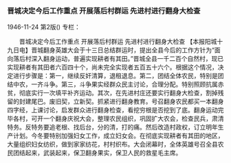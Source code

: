 ### 晋城决定今后工作重点  开展落后村群运  先进村进行翻身大检查

1946-11-24
第2版()
专栏：

　　晋城决定今后工作重点
    开展落后村群运
    先进村进行翻身大检查
    【本报阳城十九日电】晋城翻身英雄大会于十三日总结群运时，提出全县今后的工作方针为“面向落后村深入翻身运动，普遍实现耕者有其田。”晋城全县一千二百个自然村，现已实现耕者有其田者六百四十个，尚未完全实现者五百五十六个。根据这个情况，决定进行步骤是：第一，继续反奸清算，退租退息。第二，团结全体农民，特别是团结中农，一齐斗争。第三，斗争果实经群众民主讨论，合理分配。特别照顾抗属赤贫，彻底实行一次填平补齐运动。其次，在先进村庄还要实行翻身大检查，割掉残留的封建尾巴。废旧契，立新契。抓紧进行翻身教育。号召翻身农民都买一本翻身四字经，上课讨论，启发群众进行翻身检查，看挖穷根是否挖到了底。翻身运动完毕各村，可开一个翻身庆祝大会，整理农民组织，巩固扩大农会，检查民兵，肃清特务。反特务要追老根、找后台，分的清，打的痛。然后改造村政权，订立明年生产计划。今冬要特别加强妇女工作，成立妇女会。在彻底实现耕者有其田的地区，大量组织妇女纺织，做到家家纺花，村村织布。大会闭幕时，全体英雄号召全县农民团结起来，武装起来，保卫翻身果实，保卫人民的救星毛主席。
